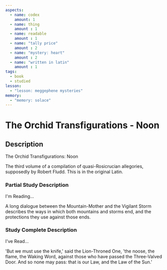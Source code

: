 ```yaml
---
aspects: 
  - name: codex
    amount: 1
  - name: thing
    amount : 1
  - name: readable
    amount : 1
  - name: "tally price"
    amount : 2
  - name: "mystery: heart"
    amount : 2
  - name: "written in latin"
    amount : 1
tags:
  - book
  - studied
lesson:
  - "lesson: meggephene mysteries"
memory:
  - "memory: solace"
---
```


# The Orchid Transfigurations - Noon

## Description
The Orchid Transfigurations: Noon

The third volume of a compilation of quasi-Rosicrucian allegories, supposedly by Robert Fludd. This is in the original Latin.
### Partial Study Description
I'm Reading...

A long dialogue between the Mountain-Mother and the Vigilant Storm describes the ways in which both mountains and storms end, and the protections they use against those ends.
### Study Complete Description
I've Read...

'But we must use the knife,' said the Lion-Throned One, 'the noose, the flame, the Waking Word, against those who have passed the Three-Valved Door. And so none may pass: that is our Law, and the Law of the Sun.'